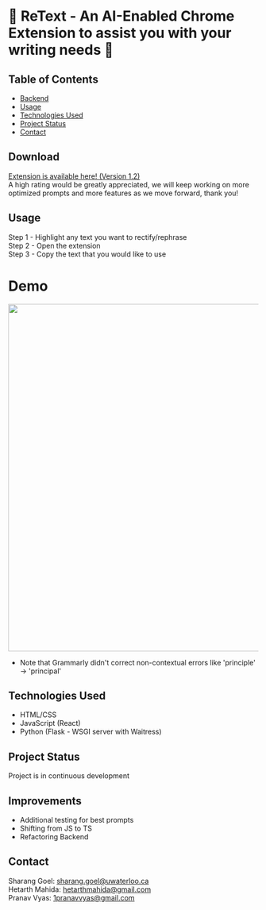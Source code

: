 # 📜 ReText - An AI-Enabled Chrome Extension to assist you with your writing needs 📜

## Table of Contents
* [Backend](https://github.com/shaziwnl/PennApps-Flask-Backend)
* [Usage](#usage)
* [Technologies Used](#technologies-used)
* [Project Status](#project-status)
* [Contact](#contact)
<!-- * [License](#license) -->

## Download
[Extension is available here! (Version 1.2)](https://chromewebstore.google.com/detail/retext/odiaofbnmdhgdlibchfcageipnldeceh)<br>
A high rating would be greatly appreciated, we will keep working on more optimized prompts and more features as we move forward, thank you!

## Usage
Step 1 - Highlight any text you want to rectify/rephrase \
Step 2 - Open the extension \
Step 3 - Copy the text that you would like to use

# Demo
<img src="https://github.com/shaziwnl/pennapps-client/assets/121330440/49a0043f-df05-485e-b2f2-6dda74e891c1" width="700" height="700">

- Note that Grammarly didn't correct non-contextual errors like 'principle' -> 'principal'

## Technologies Used
- HTML/CSS
- JavaScript (React)
- Python (Flask - WSGI server with Waitress)


## Project Status
Project is in continuous development

## Improvements
- Additional testing for best prompts
- Shifting from JS to TS
- Refactoring Backend


## Contact
Sharang Goel: sharang.goel@uwaterloo.ca \
Hetarth Mahida: hetarthmahida@gmail.com \
Pranav Vyas: 1pranavvyas@gmail.com





